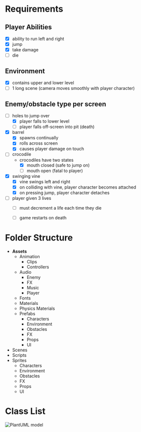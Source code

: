 # Requirements

## Player Abilities
- [x] ability to run left and right
- [x] jump
- [x] take damage
- [ ] die

## Environment
- [x] contains upper and lower level
- [ ] 1 long scene (camera moves smoothly with player character)

## Enemy/obstacle type per screen
- [ ] holes to jump over
  - [x] player falls to lower level
  - [ ] player falls off-screen into pit (death)
- [x] barrel
  - [x] spawns continually
  - [x] rolls across screen
  - [x] causes player damage on touch
- [ ] crocodile
  - crocodiles have two states
    - [x] mouth closed (safe to jump on)
    - [ ] mouth open (fatal to player)
- [x] swinging vine
  - [x] vine swings left and right
  - [x] on colliding with vine, player character becomes attached
  - [x] on pressing jump, player character detaches
- [ ] player given 3 lives
  - [ ] must decrement a life each time they die
  - [ ] game restarts on death


# Folder Structure
- **Assets**
  - Animation
    - Clips
    - Controllers
  - Audio
    - Enemy
    - FX
    - Music
    - Player
  - Fonts
  - Materials
  - Physics Materials
  - Prefabs
    - Characters
    - Environment
    - Obstacles
    - FX
    - Props
    - UI
 - Scenes
 - Scripts
 - Sprites
   - Characters
   - Environment
   - Obstacles
   - FX
   - Props
   - UI

# Class List
![PlantUML model](http://plantuml.com/plantuml/png/3SJ94O0m2030LhG0mzzk4D5a90d3CRQl-zYr3P8yEKsM6g6-0nY-vMvHyqXdepc2HnIQ7LJH7WPjSQ78HlMVnytGqOCDpab0WkxIF8fcbmy0)
